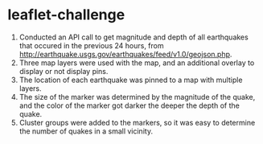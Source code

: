# leaflet-challenge

1)  Conducted an API call to get magnitude and depth of all earthquakes that occured in the previous 24 hours, from http://earthquake.usgs.gov/earthquakes/feed/v1.0/geojson.php.
2)  Three map layers were used with the map, and an additional overlay to display or not display pins.
3)  The location of each earthquake was pinned to a map with multiple layers.  
4)  The size of the marker was determined by the magnitude of the quake, and the color of the marker got darker the deeper the depth of the quake.
5)  Cluster groups were added to the markers, so it was easy to determine the number of quakes in a small vicinity.